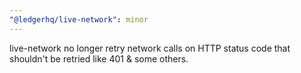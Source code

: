 ```yaml
---
"@ledgerhq/live-network": minor
---
```


live-network no longer retry network calls on HTTP status code that shouldn't be retried like 401 & some others.

